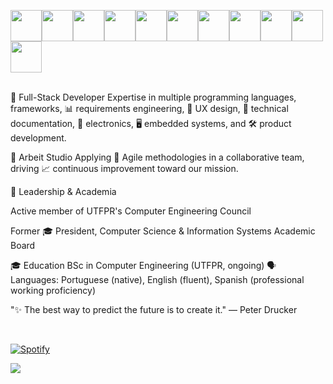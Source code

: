 <img width="50" src="https://cdn.jsdelivr.net/gh/devicons/devicon@latest/icons/angularjs/angularjs-original.svg" /><img width="50" src="https://cdn.jsdelivr.net/gh/devicons/devicon@latest/icons/postgresql/postgresql-original-wordmark.svg" /><img width="50" src="https://cdn.jsdelivr.net/gh/devicons/devicon@latest/icons/javascript/javascript-original.svg" /><img width="50" src="https://cdn.jsdelivr.net/gh/devicons/devicon@latest/icons/python/python-original.svg" /><img width="50" src="https://cdn.jsdelivr.net/gh/devicons/devicon@latest/icons/html5/html5-original.svg" /><img width="50" src="https://cdn.jsdelivr.net/gh/devicons/devicon@latest/icons/mysql/mysql-original.svg" /><img width="50" src="https://cdn.jsdelivr.net/gh/devicons/devicon@latest/icons/vscode/vscode-original.svg" /><img width="50" src="https://cdn.jsdelivr.net/gh/devicons/devicon@latest/icons/tortoisegit/tortoisegit-original.svg" /><img width="50" src="https://cdn.jsdelivr.net/gh/devicons/devicon@latest/icons/typescript/typescript-original.svg" /><img width="50" src="https://cdn.jsdelivr.net/gh/devicons/devicon@latest/icons/nodejs/nodejs-original.svg" /><img width="50" src="https://cdn.jsdelivr.net/gh/devicons/devicon@latest/icons/c/c-original.svg" />
<br><br>

🚀 Full-Stack Developer
Expertise in multiple programming languages, frameworks, 📊 requirements engineering, 🎨 UX design, 📝 technical documentation, 🔌 electronics, 🖥️ embedded systems, and 🛠️ product development.

🏢 Arbeit Studio
Applying 🔄 Agile methodologies in a collaborative team, driving 📈 continuous improvement toward our mission.

👥 Leadership & Academia

Active member of UTFPR's Computer Engineering Council

Former 🎓 President, Computer Science & Information Systems Academic Board

🎓 Education
BSc in Computer Engineering (UTFPR, ongoing)
🗣️ Languages: Portuguese (native), English (fluent), Spanish (professional working proficiency)

"✨ The best way to predict the future is to create it." — Peter Drucker
<!--
[![Typing SVG](https://readme-typing-svg.demolab.com?font=Fira+Code&duration=3500&pause=20&color=2489F7&random=false&width=435&lines=Welcome+to+my+GitHub!+;My+name+is+Franziska;I+love+computers+;and+learning+new+things)](https://git.io/typing-svg)
-->


<br>

[![Spotify](https://novatorem-franziskafurtados-projects.vercel.app/api/spotify/?background_color=0c1414&border_color=ffffff)](https://open.spotify.com/user/22l34lcgnnvvsquu3v3wcxrya)

<img src="https://raw.githubusercontent.com/catppuccin/catppuccin/main/assets/footers/gray0_ctp_on_line.svg?sanitize=true" />

<br>

<!--![Top Langs](https://github-readme-stats.vercel.app/api/top-langs/?username=franziskafurtado&show_icons=false&theme=transparent) -->


<!-- # ![snake gif](https://github.com/franziskafurtado/franziskafurtado/blob/output/github-contribution-grid-snake.gif) -->





          


          

